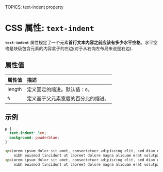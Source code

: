 TOPICS: text-indent property

# CSS 属性: `text-indent`

**`text-indent`** 属性规定了一个元素**首行文本内容之前应该有多少水平空格**。水平空格是块级包含元素的内容盒子的左边(对于从右向左布局来说是右边).

## 属性值

| 属性值 | 描述 |
| :--- | :--- |
| length | 定义固定的缩进。默认值：`0`。|
| **`%`** | 定义基于父元素宽度的百分比的缩进。|

## 示例

```css
p {
  text-indent: 5em;
  background: powderblue;
}
```

```html
<p>Lorem ipsum dolor sit amet, consectetuer adipiscing elit, sed diam nonummy
    nibh euismod tincidunt ut laoreet dolore magna aliquam erat volutpat.</p>
<p>Lorem ipsum dolor sit amet, consectetuer adipiscing elit, sed diam nonummy
    nibh euismod tincidunt ut laoreet dolore magna aliquam erat volutpat.</p>
```
